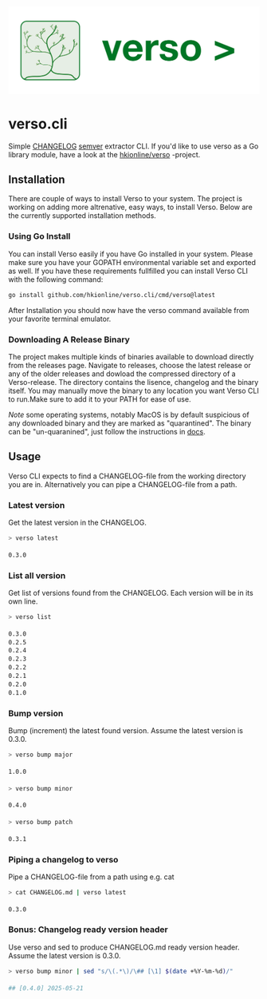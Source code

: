<img src="docs/attachments/verso_logo_banner.svg" />

# verso.cli

Simple [CHANGELOG](https://keepachangelog.com) [semver](https://semver.org/) extractor CLI. If you'd like to use verso as a Go library module, have a look at the [hkionline/verso](https://github.com/hkionline/verso) -project.

## Installation

There are couple of ways to install Verso to your system. The project is working on adding more altrenative, easy ways, to install Verso. Below are the currently supported installation methods.

### Using Go Install

You can install Verso easily if you have Go installed in your system. Please make sure you have your GOPATH environmental variable set and exported as well. If you have these requirements fullfilled you can install Verso CLI with the following command:

```bash
go install github.com/hkionline/verso.cli/cmd/verso@latest
```

After Installation you should now have the verso command available from your favorite terminal emulator.

### Downloading A Release Binary

The project makes multiple kinds of binaries available to download directly from the releases page. Navigate to releases, choose the latest release or any of the older releases and dowload the compressed directory of a Verso-release. The directory contains the lisence, changelog and the binary itself. You may manually move the binary to any location you want Verso CLI to run.Make sure to add it to your PATH for ease of use.

*Note* some operating systems, notably MacOS is by default suspicious of any downloaded binary and they are marked as "quarantined". The binary can be "un-quaranined", just follow the instructions in [docs](docs/apple-macos-binary-quarantine.md).

## Usage

Verso CLI expects to find a CHANGELOG-file from the working directory you are in. Alternatively you can pipe a CHANGELOG-file from a path.

### Latest version

Get the latest version in the CHANGELOG.
```bash
> verso latest

0.3.0
```

### List all version

Get list of versions found from the CHANGELOG. Each version will be in its own line.
```bash
> verso list

0.3.0
0.2.5
0.2.4
0.2.3
0.2.2
0.2.1
0.2.0
0.1.0
```

### Bump version

Bump (increment) the latest found version. Assume the latest version is 0.3.0.
```bash
> verso bump major

1.0.0

> verso bump minor

0.4.0

> verso bump patch

0.3.1
```

### Piping a changelog to verso

Pipe a CHANGELOG-file from a path using e.g. cat
```bash
> cat CHANGELOG.md | verso latest 

0.3.0
```

### Bonus: Changelog ready version header

Use verso and sed to produce CHANGELOG.md ready version header. Assume the latest version is 0.3.0.
```bash
> verso bump minor | sed "s/\(.*\)/\## [\1] $(date +%Y-%m-%d)/"

## [0.4.0] 2025-05-21
```
